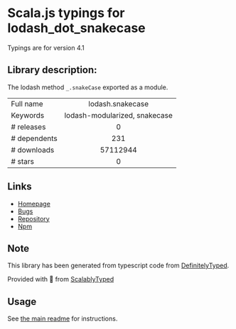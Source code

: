 
# Scala.js typings for lodash_dot_snakecase

Typings are for version 4.1

## Library description:
The lodash method `_.snakeCase` exported as a module.

|                    |                 |
| ------------------ | :-------------: |
| Full name          | lodash.snakecase |
| Keywords           | lodash-modularized, snakecase |
| # releases         | 0 |
| # dependents       | 231 |
| # downloads        | 57112944 |
| # stars            | 0 |

## Links
- [Homepage](https://lodash.com/)
- [Bugs](https://github.com/lodash/lodash/issues)
- [Repository](https://github.com/lodash/lodash)
- [Npm](https://www.npmjs.com/package/lodash.snakecase)
    


## Note
This library has been generated from typescript code from [DefinitelyTyped](https://definitelytyped.org).

Provided with :purple_heart: from [ScalablyTyped](https://github.com/oyvindberg/ScalablyTyped)

## Usage
See [the main readme](../../readme.md) for instructions.


